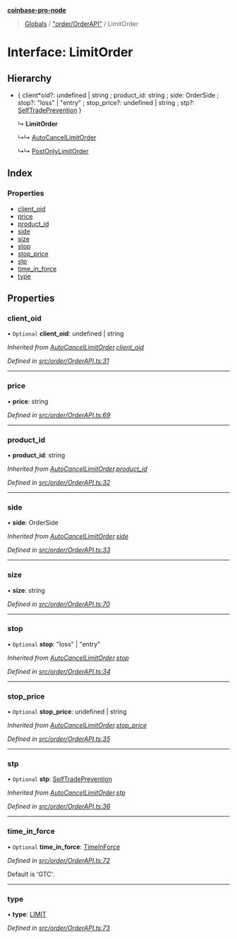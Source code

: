 **[coinbase-pro-node](../README.md)**

> [Globals](../globals.md) / ["order/OrderAPI"](../modules/_order_orderapi_.md) / LimitOrder

# Interface: LimitOrder

## Hierarchy

- { client*oid?: undefined \| string ; product_id: string ; side: OrderSide ; stop?: \"loss\" \| \"entry\" ; stop_price?: undefined \| string ; stp?: [SelfTradePrevention](../enums/\_order_orderapi*.selftradeprevention.md) }

  ↳ **LimitOrder**

  ↳↳ [AutoCancelLimitOrder](_order_orderapi_.autocancellimitorder.md)

  ↳↳ [PostOnlyLimitOrder](_order_orderapi_.postonlylimitorder.md)

## Index

### Properties

- [client_oid](_order_orderapi_.limitorder.md#client_oid)
- [price](_order_orderapi_.limitorder.md#price)
- [product_id](_order_orderapi_.limitorder.md#product_id)
- [side](_order_orderapi_.limitorder.md#side)
- [size](_order_orderapi_.limitorder.md#size)
- [stop](_order_orderapi_.limitorder.md#stop)
- [stop_price](_order_orderapi_.limitorder.md#stop_price)
- [stp](_order_orderapi_.limitorder.md#stp)
- [time_in_force](_order_orderapi_.limitorder.md#time_in_force)
- [type](_order_orderapi_.limitorder.md#type)

## Properties

### client_oid

• `Optional` **client_oid**: undefined \| string

_Inherited from [AutoCancelLimitOrder](_order_orderapi_.autocancellimitorder.md).[client_oid](_order_orderapi_.autocancellimitorder.md#client_oid)_

_Defined in [src/order/OrderAPI.ts:31](https://github.com/bennycode/coinbase-pro-node/blob/e6678df/src/order/OrderAPI.ts#L31)_

---

### price

• **price**: string

_Defined in [src/order/OrderAPI.ts:69](https://github.com/bennycode/coinbase-pro-node/blob/e6678df/src/order/OrderAPI.ts#L69)_

---

### product_id

• **product_id**: string

_Inherited from [AutoCancelLimitOrder](_order_orderapi_.autocancellimitorder.md).[product_id](_order_orderapi_.autocancellimitorder.md#product_id)_

_Defined in [src/order/OrderAPI.ts:32](https://github.com/bennycode/coinbase-pro-node/blob/e6678df/src/order/OrderAPI.ts#L32)_

---

### side

• **side**: OrderSide

_Inherited from [AutoCancelLimitOrder](_order_orderapi_.autocancellimitorder.md).[side](_order_orderapi_.autocancellimitorder.md#side)_

_Defined in [src/order/OrderAPI.ts:33](https://github.com/bennycode/coinbase-pro-node/blob/e6678df/src/order/OrderAPI.ts#L33)_

---

### size

• **size**: string

_Defined in [src/order/OrderAPI.ts:70](https://github.com/bennycode/coinbase-pro-node/blob/e6678df/src/order/OrderAPI.ts#L70)_

---

### stop

• `Optional` **stop**: \"loss\" \| \"entry\"

_Inherited from [AutoCancelLimitOrder](_order_orderapi_.autocancellimitorder.md).[stop](_order_orderapi_.autocancellimitorder.md#stop)_

_Defined in [src/order/OrderAPI.ts:34](https://github.com/bennycode/coinbase-pro-node/blob/e6678df/src/order/OrderAPI.ts#L34)_

---

### stop_price

• `Optional` **stop_price**: undefined \| string

_Inherited from [AutoCancelLimitOrder](_order_orderapi_.autocancellimitorder.md).[stop_price](_order_orderapi_.autocancellimitorder.md#stop_price)_

_Defined in [src/order/OrderAPI.ts:35](https://github.com/bennycode/coinbase-pro-node/blob/e6678df/src/order/OrderAPI.ts#L35)_

---

### stp

• `Optional` **stp**: [SelfTradePrevention](../enums/_order_orderapi_.selftradeprevention.md)

_Inherited from [AutoCancelLimitOrder](_order_orderapi_.autocancellimitorder.md).[stp](_order_orderapi_.autocancellimitorder.md#stp)_

_Defined in [src/order/OrderAPI.ts:36](https://github.com/bennycode/coinbase-pro-node/blob/e6678df/src/order/OrderAPI.ts#L36)_

---

### time_in_force

• `Optional` **time_in_force**: [TimeInForce](../enums/_order_orderapi_.timeinforce.md)

_Defined in [src/order/OrderAPI.ts:72](https://github.com/bennycode/coinbase-pro-node/blob/e6678df/src/order/OrderAPI.ts#L72)_

Default is 'GTC'.

---

### type

• **type**: [LIMIT](../enums/_order_orderapi_.ordertype.md#limit)

_Defined in [src/order/OrderAPI.ts:73](https://github.com/bennycode/coinbase-pro-node/blob/e6678df/src/order/OrderAPI.ts#L73)_
